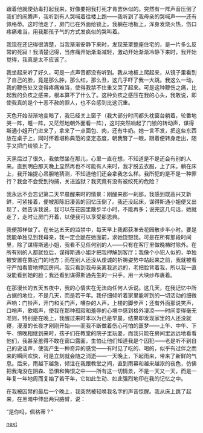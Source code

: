
跟着他就使劲毒打起我来，好像要把我打死才肯罢休似的。突然有一阵声音压倒了我们的闹腾声，我听到有人哭喊着往楼上跑——我听到了我母亲的哭喊声——还有佩格蒂。这时他走了，房门已在外面给锁上。我躺在地板上，浑身发烧火热，伤口疼痛难当，用我那孩子气的方式发疯似的哭叫着。

我现在还记得很清楚，当我渐渐安静下来时，发现笼罩整座住宅的，是一片多么反常的死寂！我清楚记得，当疼痛开始渐渐减轻，激动开始渐渐冷静下来时，我开始觉得，我真是太不应该了。

我坐起来听了好久，可是一点声音都没有听到。我从地板上爬起来，从镜子里看到了自己的脸，竟是那么肿，那么红，那么丑，这几乎吓了我一大跳。我这么一动，我的鞭伤处又变得疼痛难当，使得我禁不住重又哭了起来。可是这种鞭伤之痛，比起我的负疚之感来，根本算不了什么了。这种负疚之感压在我的心头，我敢说，即使我真的是个十恶不赦的罪人，也不会感到比这沉重。

天色开始渐渐地变暗了，我已经关上窗子（我大部分时间都头枕窗台躺着，轮番地哭一阵，睡一阵，又茫然地朝外面看一阵），这时突然响起了门锁的转动声，谋得斯通小姐开门进来了，拿来了一点面包、肉，还有牛奶。她一言不发，把这些东西放在桌子上，同时怀着堪称典范的坚定态度，朝我瞥了一眼，跟着便转身走出，随手又把门给锁上了。

天黑后过了很久，我依然坐在那儿，心里一直在想，不知道是不是还会有别的人来。直到明白那天晚上显然再也不可能有人来时，我才脱去衣服，上了床。躺在床上，我开始提心吊胆地猜测，不知道他们还会拿我怎么样。我所犯的是不是一种罪行？我会不会受到拘捕，关进监狱？我究竟有没有被绞死的危险？

我永远不会忘记第二天早晨醒来时的情景：刚醒来那一刹那，我感到既高兴又新鲜，可紧接着，便被那陈旧凄苦的回忆压倒了。我还没起床，谋得斯通小姐便又出现了，她告诉我说，我可以在花园里散步半小时，不能再多；说完这几句话，她就走了，走时让房门开着，以便我可以享受那恩典。

我便那样做了。在长达五天的监禁中，每天早上我都获准去花园散步半小时。要是我能单独见到我母亲，我一定会跪在她面前，求她饶恕我。可是在所有那段时间里，除了谋得斯通小姐，我看不见任何别的人——只有在客厅里做晚祷时除外。在所有别的人都就位后，谋得斯通小姐才把我押解到客厅；我像个小犯人似的，单独被安置在靠近门的地方；而在别人还没从虔诚的祈祷姿势中站起来之前，我就被看守严加看管地押回房间。我只看到我母亲离我远远的，老把脸背着我，所以我一直没能看到她的脸；我还看到谋得斯通先生的一只手，用一大块纱布裹着。

在那漫长的五天五夜中，我的心情实在无法向任何人诉说。这几天，在我记忆中所占据的地位，不是几天，而是若干年。我仔细倾听着家里能听到的一切活动的细微声响：门铃声，开门和关门声，嘈杂的人声，上楼的脚步声；还有外面那说笑声，口哨声，歌唱声，使我在那种孤寂和羞辱的心境中感到格外凄凉——时间变得毫无准则，特别是在晚上，我醒过来时本以为已是早晨，结果却发现家里的人还没就寝，漫漫的长夜才刚刚开始——而我不断做着伤心可怕的噩梦——上午、中午、下午、傍晚相继到来时，孩子们在教堂的院子里玩耍，而我只能在房间里远远地看看他们，我甚至羞得不敢在窗口露面，生怕让他们知道我是个囚犯——老是听不到自己的说话声，使我产生一种奇异的感觉——有时见了吃的、喝的，似乎有过伴之而来的瞬间欢快，可是立刻就会随之消逝——一天晚上，下起雨来，带来了新鲜的气息。后来，雨越下越急，倾注在我跟教堂之间，直到雨幕和越来越浓的夜色，仿佛把我淹没在阴森、恐惧和悔恨之中——所有这一切情景，不是一天又一天，而是一年复一年地周而复始了若干年，它如此生动、如此强烈地印在我的记忆之中。

在我被囚禁的最后一个晚上，我突然被轻唤我名字的声音惊醒。我从床上跳了起来，在黑暗中伸出两只胳臂，说：

“是你吗，佩格蒂？”

[next](page64)